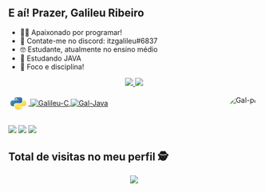 ## E aí! Prazer, Galileu Ribeiro

- 👨‍💻 Apaixonado por programar!
- 🤖 Contate-me no discord: itzgalileu#6837
- 🤓 Estudante, atualmente no ensino médio
- 📍 Estudando JAVA
- 🚀 Foco e disciplina!

<div align="center">
  <a href="https://github.com/itzgalileu">
  <img height="180em" src="https://github-readme-stats.vercel.app/api?username=itzgalileu&show_icons=false&theme=dark&include_all_commits=true&count_private=true"/>
  <img height="180em" src="https://github-readme-stats.vercel.app/api/top-langs/?username=itzgalileu&layout=compact&langs_count=168theme=dark"/>
</div>
  
<div style="display: inline_block"><br>
  <img align="center" alt="Galileu-Python" height="30" width="40" src="https://raw.githubusercontent.com/devicons/devicon/master/icons/python/python-original.svg">
  <img align="center" alt="Galileu-C" height="30" width="40" src="https://cdn.jsdelivr.net/gh/devicons/devicon/icons/c/c-original.svg">
  <img align="center" alt="Gal-Java" height="30" width="40" src="https://cdn.jsdelivr.net/gh/devicons/devicon/icons/java/java-original.svg">
  <img align="right" alt="Gal-pic" height="160" style="border-radius:50px;"
  src="https://media.discordapp.net/attachments/763743304570503198/899764605717475398/ExemplaryFairFeline-max-1mb.gif?width=569&height=427"
</div>
  
##

<div>
  <a href="https://instagram.com/galileu.rds" target="_blank"><img src="https://img.shields.io/badge/-Instagram-%23E4405F?style=for-the-badge&logo=instagram&logoColor=white" target="_blank"></a>
 <a href="https://discord.gg/#itzgalileu#6837" target="_blank"><img src="https://img.shields.io/badge/Discord-7289DA?style=for-the-badge&logo=discord&logoColor=white" target="_blank"></a> 
  <a href="https://www.linkedin.com/in/galileu-ribeiro-0b8a54210/" target="_blank"><img src="https://img.shields.io/badge/-LinkedIn-%230077B5?style=for-the-badge&logo=linkedin&logoColor=white" target="_blank"></a>
</div>

<p align="center"> 

 ## Total de visitas no meu perfil :detective: <br>
 <p align="center"> 
   <img alingn="center" src="https://profile-counter.glitch.me/itzgalileu/count.svg" />
 </p>

</p>
